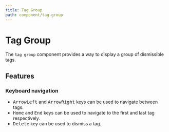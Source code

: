 ```yaml
---
title: Tag Group
path: component/tag-group
---
```


# Tag Group

The `tag group` component provides a way to display a group of dismissible tags.

## Features

### Keyboard navigation

- <kbd>ArrowLeft</kbd> and <kbd>ArrowRight</kbd> keys can be used to navigate between tags.
- <kbd>Home</kbd> and <kbd>End</kbd> keys can be used to navigate to the first and last tag respectively.
- <kbd>Delete</kbd> key can be used to dismiss a tag.
